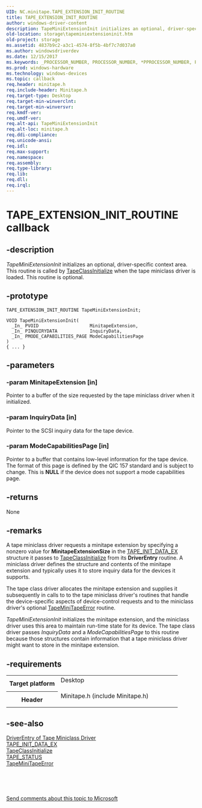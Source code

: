 ```yaml
---
UID: NC.minitape.TAPE_EXTENSION_INIT_ROUTINE
title: TAPE_EXTENSION_INIT_ROUTINE
author: windows-driver-content
description: TapeMiniExtensionInit initializes an optional, driver-specific context area. This routine is called by TapeClassInitialize when the tape miniclass driver is loaded. This routine is optional.
old-location: storage\tapeminiextensioninit.htm
old-project: storage
ms.assetid: 4837b9c2-a3c1-4574-8f5b-4bf7c7d037a0
ms.author: windowsdriverdev
ms.date: 12/15/2017
ms.keywords: _PROCESSOR_NUMBER, PROCESSOR_NUMBER, *PPROCESSOR_NUMBER, PPROCESSOR_NUMBER
ms.prod: windows-hardware
ms.technology: windows-devices
ms.topic: callback
req.header: minitape.h
req.include-header: Minitape.h
req.target-type: Desktop
req.target-min-winverclnt: 
req.target-min-winversvr: 
req.kmdf-ver: 
req.umdf-ver: 
req.alt-api: TapeMiniExtensionInit
req.alt-loc: minitape.h
req.ddi-compliance: 
req.unicode-ansi: 
req.idl: 
req.max-support: 
req.namespace: 
req.assembly: 
req.type-library: 
req.lib: 
req.dll: 
req.irql: 
---
```


# TAPE_EXTENSION_INIT_ROUTINE callback



## -description
<i>TapeMiniExtensionInit</i> initializes an optional, driver-specific context area. This routine is called by <a href="storage.tapeclassinitialize">TapeClassInitialize</a> when the tape miniclass driver is loaded. This routine is optional.



## -prototype

````
TAPE_EXTENSION_INIT_ROUTINE TapeMiniExtensionInit;

VOID TapeMiniExtensionInit(
  _In_ PVOID                   MinitapeExtension,
  _In_ PINQUIRYDATA            InquiryData,
  _In_ PMODE_CAPABILITIES_PAGE ModeCapabilitiesPage
)
{ ... }
````


## -parameters

### -param MinitapeExtension [in]

Pointer to a buffer of the size requested by the tape miniclass driver when it initialized.


### -param InquiryData [in]

Pointer to the SCSI inquiry data for the tape device.


### -param ModeCapabilitiesPage [in]

Pointer to a buffer that contains low-level information for the tape device. The format of this page is defined by the QIC 157 standard and is subject to change. This is <b>NULL</b> if the device does not support a mode capabilities page. 


## -returns
None


## -remarks
A tape miniclass driver requests a minitape extension by specifying a nonzero value for <b>MinitapeExtensionSize</b> in the <a href="storage.tape_init_data_ex">TAPE_INIT_DATA_EX</a> structure it passes to <a href="storage.tapeclassinitialize">TapeClassInitialize</a> from its <b>DriverEntry</b> routine. A miniclass driver defines the structure and contents of the minitape extension and typically uses it to store inquiry data for the devices it supports.

The tape class driver allocates the minitape extension and supplies it subsequently in calls to to the tape miniclass driver's routines that handle the device-specific aspects of device-control requests and to the miniclass driver's optional <a href="storage.tapeminitapeerror">TapeMiniTapeError</a> routine.

<i>TapeMiniExtensionInit</i> initializes the minitape extension, and the miniclass driver uses this area to maintain run-time state for its device. The tape class driver passes <i>InquiryData</i> and a <i>ModeCapabilitiesPage</i> to this routine because those structures contain information that a tape miniclass driver might want to store in the minitape extension.


## -requirements
<table>
<tr>
<th width="30%">
Target platform

</th>
<td width="70%">
<dl>
<dt>Desktop</dt>
</dl>
</td>
</tr>
<tr>
<th width="30%">
Header

</th>
<td width="70%">
<dl>
<dt>Minitape.h (include Minitape.h)</dt>
</dl>
</td>
</tr>
</table>

## -see-also
<dl>
<dt>
<a href="storage.driverentry_of_tape_miniclass_driver">DriverEntry of Tape Miniclass Driver</a>
</dt>
<dt>
<a href="storage.tape_init_data_ex">TAPE_INIT_DATA_EX</a>
</dt>
<dt>
<a href="storage.tapeclassinitialize">TapeClassInitialize</a>
</dt>
<dt>
<a href="storage.tape_status">TAPE_STATUS</a>
</dt>
<dt>
<a href="storage.tapeminitapeerror">TapeMiniTapeError</a>
</dt>
</dl>
 

 

<a href="mailto:wsddocfb@microsoft.com?subject=Documentation%20feedback [storage\storage]:%20TapeMiniExtensionInit routine%20 RELEASE:%20(12/15/2017)&amp;body=%0A%0APRIVACY STATEMENT%0A%0AWe use your feedback to improve the documentation. We don't use your email address for any other purpose, and we'll remove your email address from our system after the issue that you're reporting is fixed. While we're working to fix this issue, we might send you an email message to ask for more info. Later, we might also send you an email message to let you know that we've addressed your feedback.%0A%0AFor more info about Microsoft's privacy policy, see http://privacy.microsoft.com/en-us/default.aspx." title="Send comments about this topic to Microsoft">Send comments about this topic to Microsoft</a>

